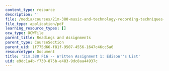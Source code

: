 ```yaml
---
content_type: resource
description: ''
file: /media/courses/21m-380-music-and-technology-recording-techniques-and-audio-production-fall-2016/e9dc1a4bf730875be4839dc8aa44937c_MIT21M_380F16_assn_wr1.pdf
file_type: application/pdf
learning_resource_types: []
ocw_type: OCWFile
parent_title: Readings and Assignments
parent_type: CourseSection
parent_uid: 1f775d66-f81f-9507-4556-1647c46cc5a6
resourcetype: Document
title: '21m.380 F16 -- Written Assignment 1: Edison''s List'
uid: e9dc1a4b-f730-875b-e483-9dc8aa44937c
---
```

